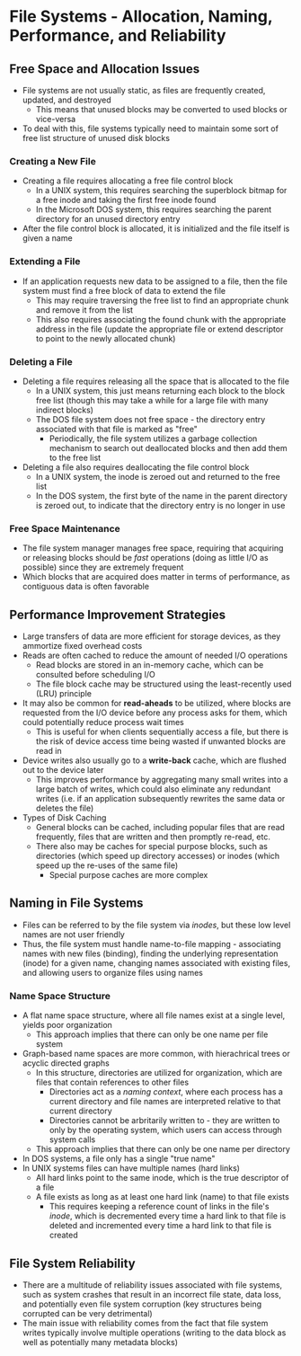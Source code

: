 # File Systems - Allocation, Naming, Performance, and Reliability
## Free Space and Allocation Issues
- File systems are not usually static, as files are frequently created, updated, and destroyed
    - This means that unused blocks may be converted to used blocks or vice-versa
- To deal with this, file systems typically need to maintain some sort of free list structure of unused disk blocks 
### Creating a New File
- Creating a file requires allocating a free file control block
    - In a UNIX system, this requires searching the superblock bitmap for a free inode and taking the first free inode found
    - In the Microsoft DOS system, this requires searching the parent directory for an unused directory entry 
- After the file control block is allocated, it is initialized and the file itself is given a name
### Extending a File
- If an application requests new data to be assigned to a file, then the file system must find a free block of data to extend the file
    - This may require traversing the free list to find an appropriate chunk and remove it from the list
    - This also requires associating the found chunk with the appropriate address in the file (update the appropriate file or extend descriptor to point to the newly allocated chunk)
### Deleting a File
- Deleting a file requires releasing all the space that is allocated to the file
    - In a UNIX system, this just means returning each block to the block free list (though this may take a while for a large file with many indirect blocks)
    - The DOS file system does not free space - the directory entry associated with that file is marked as "free"
        - Periodically, the file system utilizes a garbage collection mechanism to search out deallocated blocks and then add them to the free list
- Deleting a file also requires deallocating the file control block
    - In a UNIX system, the inode is zeroed out and returned to the free list
    - In the DOS system, the first byte of the name in the parent directory is zeroed out, to indicate that the directory entry is no longer in use
### Free Space Maintenance
- The file system manager manages free space, requiring that acquiring or releasing blocks should be *fast* operations (doing as little I/O as possible) since they are extremely frequent
- Which blocks that are acquired does matter in terms of performance, as contiguous data is often favorable
## Performance Improvement Strategies
- Large transfers of data are more efficient for storage devices, as they ammortize fixed overhead costs 
- Reads are often cached to reduce the amount of needed I/O operations
    - Read blocks are stored in an in-memory cache, which can be consulted before scheduling I/O
    - The file block cache may be structured using the least-recently used (LRU) principle
- It may also be common for **read-aheads** to be utilized, where blocks are requested from the I/O device before any process asks for them, which could potentially reduce process wait times
    - This is useful for when clients sequentially access a file, but there is the risk of device access time being wasted if unwanted blocks are read in
- Device writes also usually go to a **write-back** cache, which are flushed out to the device later
    - This improves performance by aggregating many small writes into a large batch of writes, which could also eliminate any redundant writes (i.e. if an application subsequently rewrites the same data or deletes the file)
- Types of Disk Caching
    - General blocks can be cached, including popular files that are read frequently, files that are written and then promptly re-read, etc.
    - There also may be caches for special purpose blocks, such as directories (which speed up directory accesses) or inodes (which speed up the re-uses of the same file)
        - Special purpose caches are more complex
## Naming in File Systems
- Files can be referred to by the file system via *inodes*, but these low level names are not user friendly
- Thus, the file system must handle name-to-file mapping - associating names with new files (binding), finding the underlying representation (inode) for a given name, changing names associated with existing files, and allowing users to organize files using names
### Name Space Structure
- A flat name space structure, where all file names exist at a single level, yields poor organization
    - This approach implies that there can only be one name per file system
- Graph-based name spaces are more common, with hierachrical trees or acyclic directed graphs 
    - In this structure, directories are utilized for organization, which are files that contain references to other files
        - Directories act as a *naming context*, where each process has a current directory and file names are interpreted relative to that current directory
        - Directories cannot be arbritarily written to - they are written to only by the operating system, which users can access through system calls
    - This approach implies that there can only be one name per directory 
- In DOS systems, a file only has a single "true name"
- In UNIX systems files can have multiple names (hard links)
    - All hard links point to the same inode, which is the true descriptor of a file
    - A file exists as long as at least one hard link (name) to that file exists
        - This requires keeping a reference count of links in the file's *inode*, which is decremented every time a hard link to that file is deleted and incremented every time a hard link to that file is created
## File System Reliability
- There are a multitude of reliability issues associated with file systems, such as system crashes that result in an incorrect file state, data loss, and potentially even file system corruption (key structures being corrupted can be very detrimental)
- The main issue with reliability comes from the fact that file system writes typically involve multiple operations (writing to the data block as well as potentially many metadata blocks)